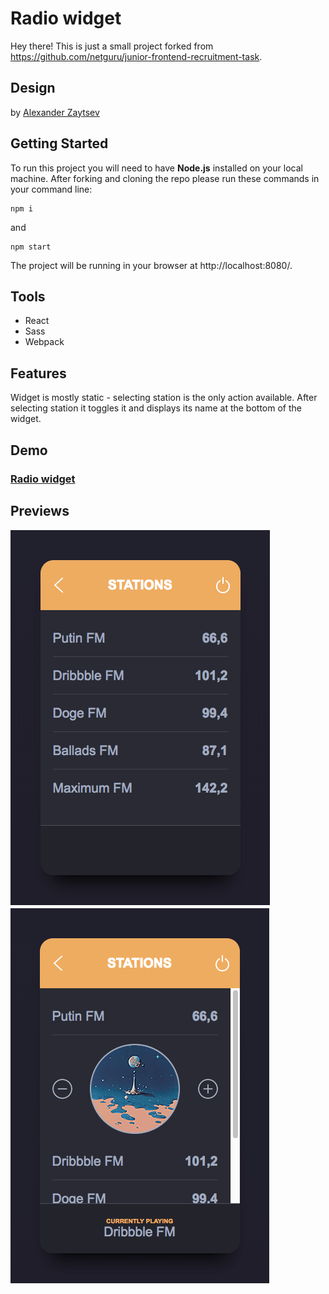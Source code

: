 # Radio widget

Hey there! This is just a small project forked from https://github.com/netguru/junior-frontend-recruitment-task. 



## Design

by [Alexander Zaytsev](https://dribbble.com/anwaltzzz)



## Getting Started

To run this project you will need to have **Node.js** installed on your local machine. After forking and cloning the repo please run these commands in your command line:

```
npm i
```

and

```
npm start
```

The project will be running in your browser at http://localhost:8080/.



## Tools

- React
- Sass
- Webpack



## Features

Widget is mostly static - selecting station is the only action available. After selecting station it toggles it and displays its name at the bottom of the widget.



## Demo

### [Radio widget](https://karin-on.github.io/radio-widget/)



## Previews

![Preview](./images/radio-widget_prev1.png)![Preview](./images/radio-widget_prev2.png)








